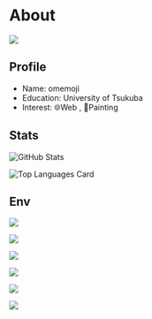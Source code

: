 # About

![](https://user-images.githubusercontent.com/68148226/206836600-84cfacc6-c2d6-4946-82fe-db48d5838e19.png)

## Profile

- Name: omemoji
- Education: University of Tsukuba
- Interest: 🌐Web , 🎨Painting

## Stats

![GitHub Stats](https://github-readme-stats.vercel.app/api?username=omemoji&show_icons=true)

![Top Languages Card](https://github-readme-stats.vercel.app/api/top-langs/?username=omemoji&layout=compact)

## Env

[<img src="https://img.shields.io/badge/OS-Ubuntu-E95420.svg?logo=ubuntu&logoColor=E95420&style=flat">](https://ubuntu.com/)

[<img src="https://img.shields.io/badge/DE-i3-7ca7c2.svg?&style=flat">](https://i3wm.org/)

[<img src="https://img.shields.io/badge/Browser-Google Chrome-4285F4.svg?logo=googlechrome&logoColor=fff&style=flat">](https://www.google.com/intl/en_us/chrome/)

[<img src="https://img.shields.io/badge/Editor-Visual Studio Code-007ACC.svg?logo=visualstudiocode&logoColor=007ACC&style=flat">](https://code.visualstudio.com/)

[<img src="https://img.shields.io/badge/Vector Graphics Editor-Inkscape-000.svg?logo=inkscape&logoColor=000&style=flat">](https://inkscape.org)

[<img src="https://img.shields.io/badge/Paint Tool-Krita-3BABFF.svg?logo=krita&logoColor=3BABFF&style=flat">](https://krita.org)

